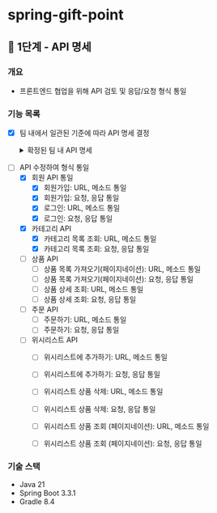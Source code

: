 # spring-gift-point

## 🚀 1단계 - API 명세

### 개요
- 프론트엔드 협업을 위해 API 검토 및 응답/요청 형식 통일

### 기능 목록
- [X] 팀 내에서 일관된 기준에 따라 API 명세 결정

    <details>
      <summary>확정된 팀 내 API 명세</summary>
    [프론트엔드에서 필요로 하는 API에 대해 요청/응답 통일](https://quickest-asterisk-75d.notion.site/TIL-BE-6a5c862a0b09410d943531f74281b231?p=8e8a604db8254cdb8c99ad3e6fc4ac5e&pm=c#:~:text=%EB%82%B4%EC%9A%A9%20(%ED%95%84%EC%88%98)-,6%EC%A3%BC%EC%B0%A8%20%EA%B3%BC%EC%A0%9C%20Step1%20%EB%AF%B8%EC%85%98%20%EC%A7%84%ED%96%89,-%ED%94%84%EB%A1%A0%ED%8A%B8%EC%97%94%EB%93%9C%EC%97%90%EC%84%9C%20%ED%95%84%EC%9A%94%EB%A1%9C%20%ED%95%98%EB%8A%94)
    
    통일할 API:
    - 회원 API - 회원 가입, 로그인
    - 카테고리 API - 카테고리 목록 조회
    - 상품 API - 상품 목록 가져오기(페이지네이션), 상품 상세 조회
    - 주문 API - 주문하기
    - 위시리스트 API - 위시리스트에 추가하기, 위시리스트 상품 삭제, 위시리스트 상품 조회 (페이지네이션)

</details>

- [ ] API 수정하여 형식 통일
    - [X] 회원 API 통일
        - [X] 회원가입: URL, 메소드 통일
        - [X] 회원가입: 요청, 응답 통일
        - [X] 로그인: URL, 메소드 통일
        - [X] 로그인: 요청, 응답 통일

    - [X] 카테고리 API
        - [X] 카테고리 목록 조회: URL, 메소드 통일
        - [X] 카테고리 목록 조회: 요청, 응답 통일

    - [ ] 상품 API
        - [ ] 상품 목록 가져오기(페이지네이션): URL, 메소드 통일
        - [ ] 상품 목록 가져오기(페이지네이션): 요청, 응답 통일
        - [ ] 상품 상세 조회: URL, 메소드 통일
        - [ ] 상품 상세 조회: 요청, 응답 통일

    - [ ] 주문 API
        - [ ] 주문하기: URL, 메소드 통일
        - [ ] 주문하기: 요청, 응답 통일

    - [ ] 위시리스트 API
        - [ ] 위시리스트에 추가하기: URL, 메소드 통일
        - [ ] 위시리스트에 추가하기: 요청, 응답 통일
        - [ ] 위시리스트 상품 삭제: URL, 메소드 통일
        - [ ] 위시리스트 상품 삭제: 요청, 응답 통일
        - [ ] 위시리스트 상품 조회 (페이지네이션): URL, 메소드 통일
        - [ ] 위시리스트 상품 조회 (페이지네이션): 요청, 응답 통일


### 기술 스택
- Java 21
- Spring Boot 3.3.1
- Gradle 8.4
